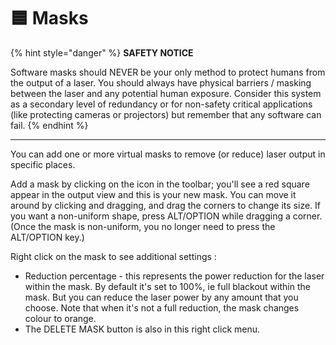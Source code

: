 # 🟦 Masks

{% hint style="danger" %}
**SAFETY NOTICE**&#x20;

Software masks should NEVER be your only method to protect humans from the output of a laser. You should always have physical barriers / masking between the laser and any potential human exposure. Consider this system as a secondary level of redundancy or for non-safety critical applications (like protecting cameras or projectors) but remember that any software can fail.&#x20;
{% endhint %}

***

You can add one or more virtual masks to remove (or reduce) laser output in specific places.&#x20;

Add a mask by clicking on the icon in the toolbar; you'll see a red square appear in the output view and this is your new mask. You can move it around by clicking and dragging, and drag the corners to change its size. If you want a non-uniform shape, press ALT/OPTION while dragging a corner. (Once the mask is non-uniform, you no longer need to press the ALT/OPTION key.)&#x20;

Right click on the mask to see additional settings :&#x20;

* Reduction percentage - this represents the power reduction for the laser within the mask. By default it's set to 100%, ie full blackout within the mask. But you can reduce the laser power by any amount that you choose. Note that when it's not a full reduction, the mask changes colour to orange.&#x20;
* The DELETE MASK button is also in this right click menu.&#x20;

